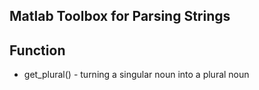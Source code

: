 Matlab Toolbox for Parsing Strings
--------------------------------------------

## Function

* get_plural() -  turning a singular noun into a plural noun

    
